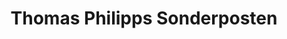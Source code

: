 ---
title: "Thomas Philipps Sonderposten"
url: /zella-mehlis/thomas-philipps-sonderposten/
shop: Kramladen
---